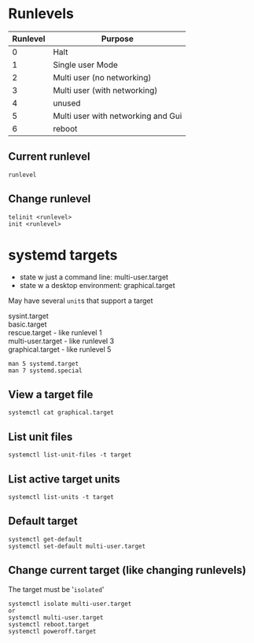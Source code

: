 # Runlevels

| Runlevel | Purpose |
| -------- | ------- |
| 0 | Halt |
| 1 | Single user Mode |
| 2 | Multi user (no networking) |
| 3 | Multi user (with networking) |
| 4 | unused |
| 5 | Multi user with networking and Gui |
| 6 | reboot |

## Current runlevel

    runlevel

## Change runlevel

    telinit <runlevel>
    init <runlevel>

# systemd targets
- state w just a command line: multi-user.target
- state w a desktop environment: graphical.target

May have several `unit`s that support a target  

sysint.target  
basic.target  
rescue.target - like runlevel 1  
multi-user.target - like runlevel 3  
graphical.target - like runlevel 5 

    man 5 systemd.target
    man 7 systemd.special

## View a target file

    systemctl cat graphical.target

## List unit files

    systemctl list-unit-files -t target

## List active target units

    systemctl list-units -t target

## Default target

    systemctl get-default
    systemctl set-default multi-user.target

## Change current target (like changing runlevels)
The target must be '`isolated`'

    systemctl isolate multi-user.target
    or
    systemctl multi-user.target
    systemctl reboot.target
    systemctl poweroff.target




